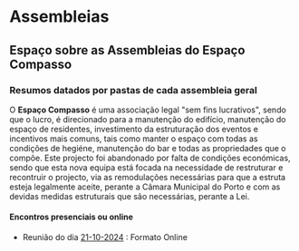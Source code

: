 # Assembleias

## Espaço sobre as Assembleias do Espaço Compasso 

### Resumos datados por pastas de cada assembleia geral

O **Espaço Compasso** é uma associação legal "sem fins lucrativos", sendo que o lucro, é direcionado para a manutenção do edifício, manutenção do espaço de residentes, investimento da estruturação dos eventos e incentivos mais comuns, tais como manter o espaço com todas as condições de hegiéne, manutenção do bar e todas as propriedades que o compõe. Este projecto foi abandonado por falta de condições económicas, sendo que esta nova equipa está focada na necessidade de restruturar e recontruir o projecto, via as remodulações necessárias para que a estruta esteja legalmente aceite, perante a Câmara Municipal do Porto e com as devidas medidas estruturais que são necessárias, perante a Lei. 

#### Encontros presenciais ou online

- Reunião do dia [21-10-2024](https://github.com/EspacoCompasso/Assembleias/tree/main/21-10-2024) : Formato Online
